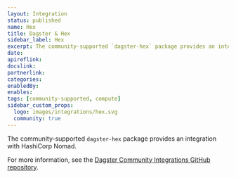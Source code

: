 ```yaml
---
layout: Integration
status: published
name: Hex
title: Dagster & Hex
sidebar_label: Hex
excerpt: The community-supported `dagster-hex` package provides an integration with Hex.
date: 
apireflink:
docslink:
partnerlink:
categories:
enabledBy:
enables:
tags: [community-supported, compute]
sidebar_custom_props:
  logo: images/integrations/hex.svg
  community: true
---
```


The community-supported `dagster-hex` package provides an integration with HashiCorp Nomad.

For more information, see the [Dagster Community Integrations GitHub repository](https://github.com/dagster-io/community-integrations/tree/main/libraries/dagster-hex).
